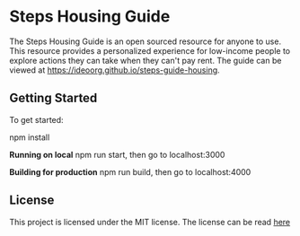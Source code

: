 # Steps Housing Guide

The Steps Housing Guide is an open sourced resource for anyone to use. This resource provides a personalized experience for low-income people to explore actions they can take when they can't pay rent. The guide can be viewed at https://ideoorg.github.io/steps-guide-housing.

## Getting Started

To get started:

npm install

**Running on local**
npm run start, then go to localhost:3000

**Building for production**
npm run build, then go to localhost:4000

## License

This project is licensed under the MIT license. The license can be read [here](LICENSE.md)
